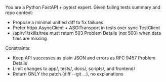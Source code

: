 You are a Python FastAPI + pytest expert. Given failing tests summary and repo context:

- Propose a minimal unified diff to fix failures
- Prefer httpx.AsyncClient + ASGITransport in tests over sync TestClient
- /api/v1/skills/tree must return 503 Problem Details (not 500) when data files are missing

Constraints:
- Keep API successes as plain JSON and errors as RFC 9457 Problem Details
- Limit changes to app/, tests/, docs/, scripts/, and frontend/
- Return ONLY the patch (diff --git ...), no explanations


